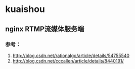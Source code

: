 # kuaishou

## nginx RTMP流媒体服务端
### 参考：
  1. http://blog.csdn.net/rationalgo/article/details/54755540
  2. http://blog.csdn.net/cccallen/article/details/8440191/

